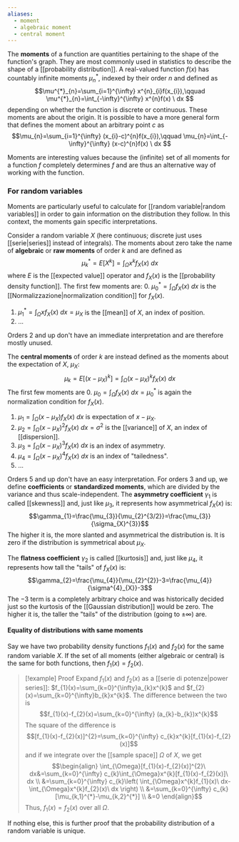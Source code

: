 ```yaml
---
aliases:
  - moment
  - algebraic moment
  - central moment
---
```

The **moments** of a function are quantities pertaining to the shape of the function's graph. They are most commonly used in statistics to describe the shape of a [[probability distribution]]. A real-valued function $f(x)$ has countably infinite moments $\mu^{*}_{n}$, indexed by their order $n$ and defined as
$$\mu^{*}_{n}=\sum_{i=1}^{\infty} x^{n}_{i}f(x_{i}),\qquad \mu^{*}_{n}=\int_{-\infty}^{\infty} x^{n}f(x) \ dx  $$
depending on whether the function is discrete or continuous. These moments are about the origin. It is possible to have a more general form that defines the moment about an arbitrary point $c$ as
$$\mu_{n}=\sum_{i=1}^{\infty} (x_{i}-c)^{n}f(x_{i}),\qquad \mu_{n}=\int_{-\infty}^{\infty} (x-c)^{n}f(x) \ dx $$

Moments are interesting values because the (infinite) set of all moments for a function $f$ completely determines $f$ and are thus an alternative way of working with the function.
### For random variables
Moments are particularly useful to calculate for [[random variable|random variables]] in order to gain information on the distribution they follow. In this context, the moments gain specific interpretations.

Consider a random variable $X$ (here continuous; discrete just uses [[serie|series]] instead of integrals). The moments about zero take the name of **algebraic** or **raw moments** of order $k$ and are defined as
$$\mu^{*}_{k}=E[X^{k}]=\int_{\Omega}x^{k}f_{X}(x)\ dx$$
where $E$ is the [[expected value]] operator and $f_{X}(x)$ is the [[probability density function]]. The first few moments are:
0. $\mu^{*}_{0}=\int_{\Omega}f_{X}(x)\ dx$ is the [[Normalizzazione|normalization condition]] for $f_{X}(x)$.
1. $\mu^{*}_{1}=\int_{\Omega}xf_{X}(x)\ dx=\mu_{X}$ is the [[mean]] of $X$, an index of position.
2. ...

Orders 2 and up don't have an immediate interpretation and are therefore mostly unused.

The **central moments** of order $k$ are instead defined as the moments about the expectation of $X$, $\mu_{X}$:
$$\mu_{k}=E[(x-\mu_{X})^{k}]=\int_{\Omega}(x-\mu_{X})^{k}f_{X}(x)\ dx$$
The first few moments are
0. $\mu_{0}=\int_{\Omega}f_{X}(x)\ dx=\mu^{*}_{0}$ is again the normalization condition for $f_{X}(x)$.
1. $\mu_{1}=\int_{\Omega}(x-\mu_{X})f_{X}(x)\ dx$ is expectation of $x-\mu_{X}$.
2. $\mu_{2}=\int_{\Omega}(x-\mu_{X})^{2}f_{X}(x)\ dx=\sigma ^{2}$ is the [[variance]] of $X$, an index of [[dispersion]].
3. $\mu_{3}=\int_{\Omega}(x-\mu_{X})^{3}f_{X}(x)\ dx$ is an index of asymmetry.
4. $\mu_{4}=\int_{\Omega}(x-\mu_{X})^{4}f_{X}(x)\ dx$ is an index of "tailedness".
5. ...

Orders 5 and up don't have an easy interpretation. For orders 3 and up, we define **coefficients** or **standardized moments**, which are divided by the variance and thus scale-independent. The **asymmetry coefficient** $\gamma_{1}$ is called [[skewness]] and, just like $\mu_{3}$, it represents how asymmetrical $f_{X}(x)$ is:
$$\gamma_{1}=\frac{\mu_{3}}{\mu_{2}^{3/2}}=\frac{\mu_{3}}{\sigma_{X}^{3}}$$
The higher it is, the more slanted and asymmetrical the distribution is. It is zero if the distribution is symmetrical about $\mu_{X}$.

The **flatness coefficient** $\gamma_{2}$ is called [[kurtosis]] and, just like $\mu_{4}$, it represents how tall the "tails" of $f_{X}(x)$ is:
$$\gamma_{2}=\frac{\mu_{4}}{\mu_{2}^{2}}-3=\frac{\mu_{4}}{\sigma^{4}_{X}}-3$$
The $-3$ term is a completely arbitrary choice and was historically decided just so the kurtosis of the [[Gaussian distribution]] would be zero. The higher it is, the taller the "tails" of the distribution (going to $\pm \infty$) are.
#### Equality of distributions with same moments
Say we have two probability density functions $f_{1}(x)$ and $f_{2}(x)$ for the same random variable $X$. If the set of all moments (either algebraic or central) is the same for both functions, then $f_{1}(x)=f_{2}(x)$.

> [!example] Proof
>Expand $f_{1}(x)$ and $f_{2}(x)$ as a [[serie di potenze|power series]]: $f_{1}(x)=\sum_{k=0}^{\infty}a_{k}x^{k}$ and $f_{2}(x)=\sum_{k=0}^{\infty}b_{k}x^{k}$. The difference between the two is
> $$f_{1}(x)-f_{2}(x)=\sum_{k=0}^{\infty} (a_{k}-b_{k})x^{k}$$
> The square of the difference is
> $$[f_{1}(x)-f_{2}(x)]^{2}=\sum_{k=0}^{\infty} c_{k}x^{k}[f_{1}(x)-f_{2}(x)]$$
> and if we integrate over the [[sample space]] $\Omega$ of $X$, we get
> $$\begin{align}
> \int_{\Omega}[f_{1}(x)-f_{2}(x)]^{2}\ dx&=\sum_{k=0}^{\infty} c_{k}\int_{\Omega}x^{k}[f_{1}(x)-f_{2}(x)]\ dx \\
> &=\sum_{k=0}^{\infty} c_{k}\left( \int_{\Omega}x^{k}f_{1}(x)\ dx-\int_{\Omega}x^{k}f_{2}(x)\ dx \right)  \\
> &=\sum_{k=0}^{\infty} c_{k}[\mu_{k,1}^{*}-\mu_{k,2}^{*}] \\
> &=0
> \end{align}$$
> Thus, $f_{1}(x)=f_{2}(x)$ over all $\Omega$.

If nothing else, this is further proof that the probability distribution of a random variable is unique.